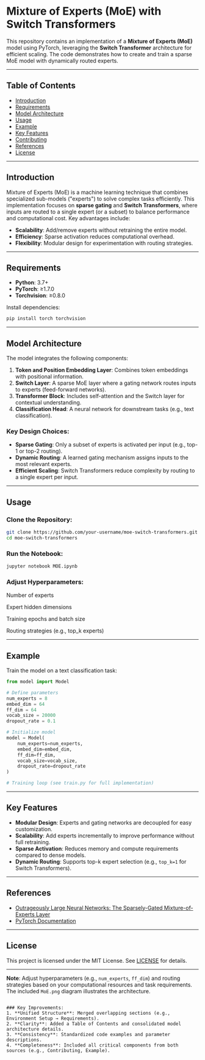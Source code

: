 # Mixture of Experts (MoE) with Switch Transformers

This repository contains an implementation of a **Mixture of Experts (MoE)** model using PyTorch, leveraging the **Switch Transformer** architecture for efficient scaling. The code demonstrates how to create and train a sparse MoE model with dynamically routed experts.

---

## Table of Contents
- [Introduction](#introduction)
- [Requirements](#requirements)
- [Model Architecture](#model-architecture)
- [Usage](#usage)
- [Example](#example)
- [Key Features](#key-features)
- [Contributing](#contributing)
- [References](#references)
- [License](#license)

---

## Introduction
Mixture of Experts (MoE) is a machine learning technique that combines specialized sub-models ("experts") to solve complex tasks efficiently. This implementation focuses on **sparse gating** and **Switch Transformers**, where inputs are routed to a single expert (or a subset) to balance performance and computational cost. Key advantages include:
- **Scalability**: Add/remove experts without retraining the entire model.
- **Efficiency**: Sparse activation reduces computational overhead.
- **Flexibility**: Modular design for experimentation with routing strategies.

---

## Requirements
- **Python**: 3.7+
- **PyTorch**: ≥1.7.0
- **Torchvision**: ≥0.8.0

Install dependencies:
```bash
pip install torch torchvision
```

---

## Model Architecture
The model integrates the following components:
1. **Token and Position Embedding Layer**: Combines token embeddings with positional information.
2. **Switch Layer**: A sparse MoE layer where a gating network routes inputs to experts (feed-forward networks).
3. **Transformer Block**: Includes self-attention and the Switch layer for contextual understanding.
4. **Classification Head**: A neural network for downstream tasks (e.g., text classification).

### Key Design Choices:
- **Sparse Gating**: Only a subset of experts is activated per input (e.g., top-1 or top-2 routing).
- **Dynamic Routing**: A learned gating mechanism assigns inputs to the most relevant experts.
- **Efficient Scaling**: Switch Transformers reduce complexity by routing to a single expert per input.

---

## Usage
### Clone the Repository:

```bash
git clone https://github.com/your-username/moe-switch-transformers.git
cd moe-switch-transformers
```
### Run the Notebook:

```bash
jupyter notebook MOE.ipynb
```
### Adjust Hyperparameters:

Number of experts

Expert hidden dimensions

Training epochs and batch size

Routing strategies (e.g., top_k experts)

---

## Example
Train the model on a text classification task:
```python
from model import Model

# Define parameters
num_experts = 8
embed_dim = 64
ff_dim = 64
vocab_size = 20000
dropout_rate = 0.1

# Initialize model
model = Model(
    num_experts=num_experts,
    embed_dim=embed_dim,
    ff_dim=ff_dim,
    vocab_size=vocab_size,
    dropout_rate=dropout_rate
)

# Training loop (see train.py for full implementation)
```

---

## Key Features
- **Modular Design**: Experts and gating networks are decoupled for easy customization.
- **Scalability**: Add experts incrementally to improve performance without full retraining.
- **Sparse Activation**: Reduces memory and compute requirements compared to dense models.
- **Dynamic Routing**: Supports top-k expert selection (e.g., `top_k=1` for Switch Transformers).

---

## References
- [Outrageously Large Neural Networks: The Sparsely-Gated Mixture-of-Experts Layer](https://arxiv.org/pdf/1701.06538.pdf)
- [PyTorch Documentation](https://pytorch.org/docs/stable/index.html)

---

## License
This project is licensed under the MIT License. See [LICENSE](LICENSE) for details.

---

**Note**: Adjust hyperparameters (e.g., `num_experts`, `ff_dim`) and routing strategies based on your computational resources and task requirements. The included `MoE.png` diagram illustrates the architecture.
``` 

### Key Improvements:
1. **Unified Structure**: Merged overlapping sections (e.g., Environment Setup → Requirements).
2. **Clarity**: Added a Table of Contents and consolidated model architecture details.
3. **Consistency**: Standardized code examples and parameter descriptions.
4. **Completeness**: Included all critical components from both sources (e.g., Contributing, Example).
